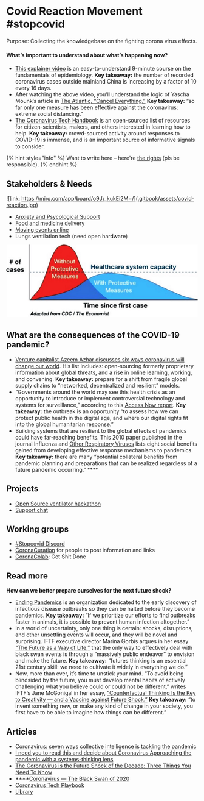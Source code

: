 # Covid Reaction Movement \#stopcovid

Purpose: Collecting the knowledgebase on the fighting corona virus effects. 

#### What’s important to understand about what’s happening now?

* [This explainer video](https://www.youtube.com/watch?v=Kas0tIxDvrg) is an easy-to-understand 9-minute course on the fundamentals of epidemiology. **Key takeaway:** the number of recorded coronavirus cases outside mainland China is increasing by a factor of 10 every 16 days.
* After watching the above video, you’ll understand the logic of Yascha Mounk’s article in [The Atlantic, “Cancel Everything.”](https://www.theatlantic.com/ideas/archive/2020/03/coronavirus-cancel-everything/607675/) **Key takeaway:** “so far only one measure has been effective against the coronavirus: extreme social distancing.”
* [The Coronavirus Tech Handbook](https://coronavirustechhandbook.com/) is an open-sourced list of resources for citizen-scientists, makers, and others interested in learning how to help. **Key takeaway:** crowd-sourced activity around responses to COVID-19 is immense, and is an important source of informative signals to consider.

{% hint style="info" %}
Want to write here – here're [the rights](https://app.gitbook.com/invite/dgov?invite=-M2JRBARwkcPd9AED8KT) \(pls be responsible\).
{% endhint %}

## Stakeholders & Needs

![link: https://miro.com/app/board/o9J\_kukEi2M=/](.gitbook/assets/covid-reaction.jpg)

* [Anxiety and Psycological Support](psychological-support.md)
* [Food and medicine delivery](food-and-medicine-supply-chains.md)
* [Moving events online](moving-events-online.md)
* Lungs ventilation tech \(need open hardware\)

![](.gitbook/assets/image%20%281%29.png)

## **What are the consequences of the COVID-19 pandemic?**

* [Venture capitalist Azeem Azhar discusses six ways coronavirus will change our world](https://www.exponentialview.co/p/-six-ways-coronavirus-will-change). His list includes: open-sourcing formerly proprietary information about global threats, and a rise in online learning, working, and convening. **Key takeaway:** prepare for a shift from fragile global supply chains to “networked, decentralized and resilient” models.
* “Governments around the world may see this health crisis as an opportunity to introduce or implement controversial technology and systems for surveillance,” according to this [Access Now report](https://www.accessnow.org/protect-digital-rights-promote-public-health-towards-a-better-coronavirus-response/). **Key takeaway:** the outbreak is an opportunity “to assess how we can protect public health in the digital age, and where our digital rights fit into the global humanitarian response.”
* Building systems that are resilient to the global effects of pandemics could have far-reaching benefits. This 2010 paper published in the journal Influenza and [Other Respiratory Viruses](https://www.ncbi.nlm.nih.gov/pmc/articles/PMC4941659/) lists eight social benefits gained from developing effective response mechanisms to pandemics. **Key takeaway:** there are many “potential collateral benefits from pandemic planning and preparations that can be realized regardless of a future pandemic occurring.” ****

## Projects

* [Open Source ventilator hackathon](https://hackaday.com/2020/03/12/ultimate-medical-hackathon-how-fast-can-we-design-and-deploy-an-open-source-ventilator/?fbclid=IwAR21A0LNDOajH30Shd0f7hPemwYIncr-g5dqVlqqHOWjStVO-jUaDo9TrOQ)
* [Support chat](https://discord.gg/rs8Jyg)

## Working groups

* [\#Stopcovid Discord](https://discord.gg/rs8Jyg)
* [CoronaCuration](https://t.me/joinchat/KFwHIRhxdvdjrA9y2_EyUw) for people to post information and links
* [CoronaColab](https://t.me/joinchat/KFwHIRnRj6KrH6Q5D8hZkw): Get Shit Done

## Read more

**How can we better prepare ourselves for the next future shock?**

* [Ending Pandemics](https://endingpandemics.org/) is an organization dedicated to the early discovery of infectious disease outbreaks so they can be halted before they become pandemics. **Key takeaway:** “If we prioritize our efforts to find outbreaks faster in animals, it is possible to prevent human infection altogether.”
* In a world of uncertainty, only one thing is certain: shocks, disruptions, and other unsettling events will occur, and they will be novel and surprising. IFTF executive director Marina Gorbis argues in her essay [“The Future as a Way of Life,”](https://medium.com/@mgorbis/the-future-as-a-way-of-life-4bc314ec97de) that the only way to effectively deal with black swan events is through a “massively public endeavor” to envision and make the future. **Key takeaway:** “futures thinking is an essential 21st century skill: we need to cultivate it widely in everything we do.”
* Now, more than ever, it’s time to unstick your mind. “To avoid being blindsided by the future, you must develop mental habits of actively challenging what you believe could or could not be different,” writes IFTF’s Jane McGonigal in her essay, [“Counterfactual Thinking Is the Key to Creativity — and a Vaccine against Future Shock.”](https://medium.com/institute-for-the-future/counterfactual-thinking-is-the-key-to-creativity-and-a-vaccine-against-future-shock-9774a111b996) **Key takeaway:** “to invent something new, or make any kind of change in your society, you first have to be able to imagine how things can be different.”

## Articles

* [Coronavirus: seven ways collective intelligence is tackling the pandemic](https://theconversation.com/coronavirus-seven-ways-collective-intelligence-is-tackling-the-pandemic-133553)
* [I need you to read this and decide about Coronavirus Approaching the pandemic with a systems-thinking lens](https://medium.com/@phoebetickell/i-need-you-to-read-this-and-decide-about-coronavirus-6dd184745b33)
* [The Coronavirus is the Future Shock of the Decade: Three Things You Need To Know](https://mailchi.mp/iftf/news-from-the-future-issue-1478053?e=76e445d5a7)
* \*\*\*\*[Coronavirus — The Black Swan of 2020](https://angel.co/re/story/13514)
* [Coronavirus Tech Playbook](https://coronavirustechhandbook.com/)
* [Library](https://coronavirustechhandbook.com/communities)





